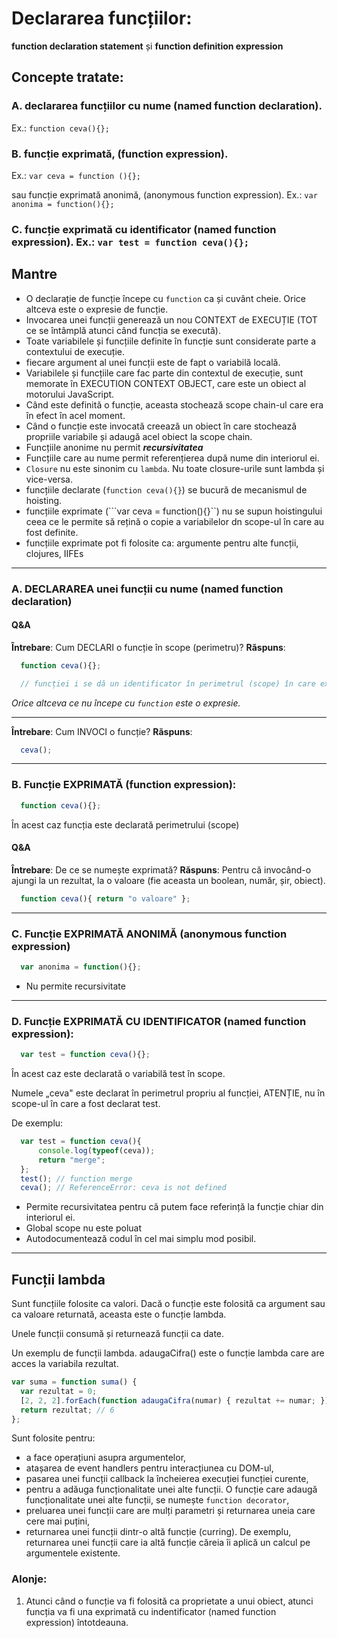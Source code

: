 # Declararea funcțiilor:
**function declaration statement** și **function definition expression**

## Concepte tratate:

### A. declararea funcțiilor cu nume (named function declaration).
Ex.: ```function ceva(){};```

### B. funcție exprimată, (function expression).
Ex.: ```var ceva = function (){};```

sau funcție exprimată anonimă, (anonymous function expression).
Ex.: ```var anonima = function(){};```

### C. funcție exprimată cu identificator (named function expression). Ex.: ```var test = function ceva(){};```

## Mantre
- O declarație de funcție începe cu `function` ca și cuvânt cheie. Orice altceva este o expresie de funcție.
- Invocarea unei funcții generează un nou CONTEXT de EXECUȚIE (TOT ce se întâmplă atunci când funcția se execută).
- Toate variabilele și funcțiile definite în funcție sunt considerate parte a contextului de execuție.
- fiecare argument al unei funcții este de fapt o variabilă locală.
- Variabilele și funcțiile care fac parte din contextul de execuție, sunt memorate în EXECUTION CONTEXT OBJECT, care este un obiect al motorului JavaScript.
- Când este definită o funcție, aceasta stochează scope chain-ul care era în efect în acel moment.
- Când o funcție este invocată creează un obiect în care stochează propriile variabile și adaugă acel obiect la scope chain.
- Funcțiile anonime nu permit ***recursivitatea***
- Funcțiile care au nume permit referențierea după nume din interiorul ei.
- `Closure` nu este sinonim cu `lambda`. Nu toate closure-urile sunt lambda și vice-versa.
- funcțiile declarate (```function ceva(){}```) se bucură de mecanismul de hoisting.
- funcțiile exprimate (```var ceva = function(){}``) nu se supun hoistingului ceea ce le permite să rețină o copie a variabilelor dn scope-ul în care au fost definite.
- funcțiile exprimate pot fi folosite ca: argumente pentru alte funcții, clojures, IIFEs

--------------------------------------------------------------------------------

### A. DECLARAREA unei funcții cu nume (named function declaration)

#### Q&A

**Întrebare**: Cum DECLARI o funcție în scope (perimetru)?
**Răspuns**:

```js
  function ceva(){};

  // funcției i se dă un identificator în perimetrul (scope) în care există, cu numele ceva
```
*Orice altceva ce nu începe cu ```function``` este o expresie.*

--------------------------------------------------------------------------------

**Întrebare**: Cum INVOCI o funcție?
**Răspuns**:

```js
  ceva();
```
--------------------------------------------------------------------------------

### B. Funcție EXPRIMATĂ (function expression):

```js
  function ceva(){};
```
În acest caz funcția este declarată perimetrului (scope)

#### Q&A
**Întrebare**: De ce se numește exprimată?
**Răspuns**: Pentru că invocând-o ajungi la un rezultat, la o valoare (fie aceasta un boolean, număr, șir, obiect).

```js
  function ceva(){ return "o valoare" };
```
--------------------------------------------------------------------------------

### C. Funcție EXPRIMATĂ ANONIMĂ (anonymous function expression)

```js
  var anonima = function(){};
```

- Nu permite recursivitate

--------------------------------------------------------------------------------

### D. Funcție EXPRIMATĂ CU IDENTIFICATOR (named function expression):

```js
  var test = function ceva(){};
```

În acest caz este declarată o variabilă test în scope.

Numele „ceva" este declarat în perimetrul propriu al funcției, ATENȚIE, nu în scope-ul în care a fost declarat test.

De exemplu:

```js
  var test = function ceva(){
      console.log(typeof(ceva));
      return "merge";
  };
  test(); // function merge
  ceva(); // ReferenceError: ceva is not defined
```

- Permite recursivitatea pentru că putem face referință la funcție chiar din interiorul ei.
- Global scope nu este poluat
- Autodocumentează codul în cel mai simplu mod posibil.

--------------------------------------------------------------------------------

## Funcții lambda

Sunt funcțiile folosite ca valori.
Dacă o funcție este folosită ca argument sau ca valoare returnată, aceasta este o funcție lambda.

Unele funcții consumă și returnează funcții ca date.

Un exemplu de funcții lambda. adaugaCifra() este o funcție lambda care are acces la variabila rezultat.

```js
var suma = function suma() {
  var rezultat = 0;
  [2, 2, 2].forEach(function adaugaCifra(numar) { rezultat += numar; });
  return rezultat; // 6
};
```

Sunt folosite pentru:
- a face operațiuni asupra argumentelor,
- atașarea de event handlers pentru interacțiunea cu DOM-ul,
- pasarea unei funcții callback la încheierea execuției funcției curente,
- pentru a adăuga funcționalitate unei alte funcții. O funcție care adaugă funcționalitate unei alte funcții, se numește `function decorator`,
- preluarea unei funcții care are mulți parametri și returnarea uneia care cere mai puțini,
- returnarea unei funcții dintr-o altă funcție (curring). De exemplu, returnarea unei funcții care ia altă funcție căreia îi aplică un calcul pe argumentele existente.

### Alonje:
1. Atunci când o funcție va fi folosită ca proprietate a unui obiect, atunci funcția va fi una exprimată cu indentificator (named function expression) întotdeauna.
